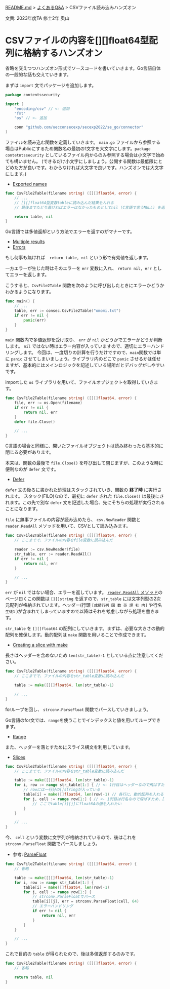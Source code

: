 [README.md](README.md) > [よくあるQ&A](q_and_a.md) > CSVファイル読み込みハンズオン

文責: 2023年度TA 修士2年 奥山

# CSVファイルの内容を[][]float64型配列に格納するハンズオン

省略を交えつつハンズオン形式でソースコードを書いていきます。Go言語自体の一般的な話も交えていきます。

まずは `import` 文でパッケージを追加します。

```go:lib.go
package contentssecurity

import (
	"encoding/csv" // <- 追加
	"fmt"
	"os" // <- 追加

	conn "github.com/uecconsecexp/secexp2022/se_go/connector"
)
```

ファイルを読み込む関数を定義していきます。 `main.go` ファイルから参照する場合はPublicにするため関数名の最初の1文字を大文字にします。`package contetntssecurity` としているファイル内からのみ参照する場合は小文字で始めても構いません。
(できるだけ小文字にしましょう。公開する関数は最低限にとどめた方が良いです。わからなければ大文字で良いです。ハンズオンでは大文字にします。)

- [Exported names](https://go-tour-jp.appspot.com/basics/3)

```go:lib.go
func CsvFile2Table(filename string) ([][]float64, error) {
	// ...
	// [][]float64型変数tableに読み込んだ結果を入れる
	// 最後までたどり着ければエラーはなかったものとしてnil (C言語で言うNULL) を返す

	return table, nil
}
```

Go言語では多値返却という方法でエラーを返すのがマナーです。

- [Multiple results](https://go-tour-jp.appspot.com/basics/6)
- [Errors](https://go-tour-jp.appspot.com/methods/19)

もし何事も無ければ　`return table, nil` という形で有効値を返します。

一方エラーが生じた時はそのエラーを `err` 変数に入れ、 `return nil, err` としてエラーを返します。

こうすると、`CsvFile2Table` 関数を次のように呼び出したときにエラーかどうかわかるようになります。

```go:kadai1/main.go
func main() {
	// ...
	table, err := consec.CsvFile2Table("omomi.txt")
	if err != nil {
		panic(err)
	}
}
```

`main` 関数内で多値返却を受け取り、 `err` が `nil` かどうかでエラーかどうか判断します。 `nil` ではない時はエラー内容が入っていますので、適切にエラーハンドリングします。
今回は、一度切りの計算を行うだけですので、`main`関数では単に `panic` させてしまいましょう。ライブラリ内のどこで `panic` させるかは任せますが、基本的にはメインロジックを記述している場所だとデバッグがしやすいです。

importした `os` ライブラリを用いて、ファイルオブジェクトを取得していきます。

```go:lib.go
func CsvFile2Table(filename string) ([][]float64, error) {
	file, err := os.Open(filename)
	if err != nil {
		return nil, err
	}
	defer file.Close()

	// ...
}
```

C言語の場合と同様に、開いたファイルオブジェクトは読み終わったら基本的に閉じる必要があります。

本来は、関数の最後で `file.Close()` を呼び出して閉じますが、このような時に便利なのが `defer` 文です。

- [Defer](https://go-tour-jp.appspot.com/flowcontrol/12)

`defer` 文の後ろに書かれた処理はスタックされていき、関数の **終了時** に実行されます。
スタック(FILO)なので、最初に `defer` された `file.Close()` は最後にされます。この先で別な `defer` 文を記述した場合、先にそちらの処理が実行されることになります。

`file` に無事ファイルの内容が読み込めたら、 `csv.NewReader` 関数と `reader.ReadAll` メソッドを用いて、CSVとして読み込みます。

```go:lib.go
func CsvFile2Table(filename string) ([][]float64, error) {
	// ここまでで、ファイルの内容をfile変数に読み込んだ

	reader := csv.NewReader(file)
	str_table, err := reader.ReadAll()
	if err != nil {
		return nil, err
	}

	// ...
}
```

`err` が `nil` ではない場合、エラーを返しています。
[`reader.ReadAll` メソッド](https://pkg.go.dev/encoding/csv#Reader.ReadAll)のページ曰くこの関数は `[][]string` を返すので、`str_table` には文字列型の2次元配列が格納されています。ヘッダー(行頭 `[成績行列 国 数 英 理 社 内]` や行名 `生徒1` )が含まれてしまっていますので以降はそれを考慮しながら処理を書きます。

`str_table` を `[][]float64` の配列にしていきます。まずは、必要な大きさの動的配列を確保します。動的配列は `make` 関数を用いることで作成できます。

- [Creating a slice with make](https://go-tour-jp.appspot.com/moretypes/13)

長さはヘッダーを含めないため `len(str_table)-1` としている点に注意してください。

```go:lib.go
func CsvFile2Table(filename string) ([][]float64, error) {
	// ここまでで、ファイルの内容をstr_table変数に読み込んだ

	table := make([][]float64, len(str_table)-1)

	// ...
}
```

forループを回し、 `strconv.ParseFloat` 関数でパースしていきましょう。

Go言語のfor文では、`range`を使うことでインデックスと値を用いてループできます。

- [Range](https://go-tour-jp.appspot.com/moretypes/16)

また、ヘッダーを落とすためにスライス構文を利用しています。

- [Slices](https://go-tour-jp.appspot.com/moretypes/7)

```go:lib.go
func CsvFile2Table(filename string) ([][]float64, error) {
	// ここまでで、ファイルの内容をstr_table変数に読み込んだ

	table := make([][]float64, len(str_table)-1)
	for i, row := range str_table[1:] { // <- 1行目はヘッダーなので飛ばすため、[1:]というスライス
		// rowには一行分の[]stringが入っている
		table[i] = make([]float64, len(row)-1) // 各行に、動的配列を入れる
		for j, cell := range row[1:] { // <- 1列目は行名なので飛ばすため、[1:]というスライス
			// ここでtable[i][j]にfloat64の値を入れたい
		}
	}

	// ...
}
```

今、 `cell` という変数に文字列が格納されているので、後はこれを `strconv.ParseFloat` 関数でパースしましょう。

- 参考: [ParseFloat](https://pkg.go.dev/strconv#ParseFloat)

```go:lib.go
func CsvFile2Table(filename string) ([][]float64, error) {
	// 省略

	table := make([][]float64, len(str_table)-1)
	for i, row := range str_table[1:] {
		table[i] = make([]float64, len(row)-1)
		for j, cell := range row[1:] {
			// strconv.ParseFloatでパース
			table[i][j], err = strconv.ParseFloat(cell, 64)
			// エラーハンドリング
			if err != nil {
				return nil, err
			}
		}
	}

	// ...
}
```

これで目的の `table` が得られたので、後は多値返却するのみです。

```go:lib.go
func CsvFile2Table(filename string) ([][]float64, error) {
	// 省略

	return table, nil
}
```